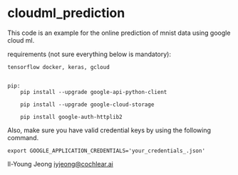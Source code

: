 # cloudml_prediction
This code is an example for the online prediction of mnist data using google cloud ml.

requirements (not sure everything below is mandatory):

	tensorflow docker, keras, gcloud


	pip:
		pip install --upgrade google-api-python-client

		pip install --upgrade google-cloud-storage

		pip install google-auth-httplib2	


Also, make sure you have valid credential keys by using the following command.

	export GOOGLE_APPLICATION_CREDENTIALS='your_credentials_.json'


Il-Young Jeong
iyjeong@cochlear.ai
